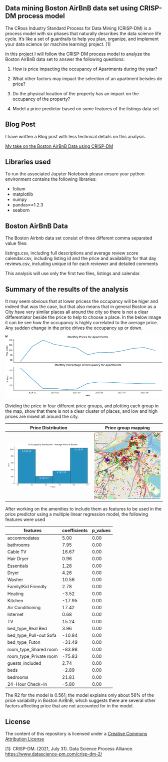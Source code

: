 ## Data mining Boston AirBnB data set using CRISP-DM process model

The CRoss Industry Standard Process for Data Mining (CRISP-DM) is a process model with six phases that naturally describes the data science life cycle. It’s like a set of guardrails to help you plan, organize, and implement your data science (or machine learning) project. [1]

In this project I will follow the CRISP-DM process model to analyze the Boston AirBnB data set to answer the following questions:

1. How is price impacting the occupancy of Apartments during the year?

1. What other factors may impact the selection of an apartment beisdes de price?

1. Do the physical location of the property has an impact on the occupancy of the property?

1. Model a price predictor based on some features of the listings data set

## Blog Post

I have written a Blog post with less technical details on this analysis.

[My take on the Boston AirBnB Data using CRISP-DM](https://medium.com/@ortizjuan2/my-take-on-the-boston-airbnb-data-using-crisp-dm-65bd53356acb)

## Libraries used

To run the associated Jupyter Notebook please ensure your python environment contains the following libraries:

- folium
- matplotlib
- numpy
- pandas==1.2.3
- seaborn

## Boston AirBnB Data 

The Boston Airbnb data set consist of three different comma separated value files:

listings.csv, including full descriptions and average review score
calendar.csv, including listing id and the price and availability for that day
reviews.csv, including unique id for each reviewer and detailed comments

This analysis will use only the first two files, listings and calendar.

## Summary of the results of the analysis

It may seem obvious that at lower pricess the occupancy will be higer and indeed that was the case, but that also means that in general Boston as a City have very similar places all around the city so there is not a clear differentiator beside the price to help to choose a place.
In the below image it can be see how the occupancy is highly correlated to the average price. Any sudden change in the price drives the occupancy up or down.

![Distribution of Monthly pricesses](./img/month-prices.png)

Dividing the price in four different price groups, and plotting each group in the map, show that there is not a clear cluster of places, and low and high prices are mixed all around the city.

Price Distribution | Price group mapping
------------------ | -------------------
![Price Distribution](./img/dist-prices.png) | ![Price group mapping](./img/boston.png)

After working on the amenities to include them as features to be used in the price predictor using a multiple linear regression model, the following features were used


features|coefficients|p_values
--------|------------|--------
accommodates|5.00|0.00
bathrooms|7.95|0.00
Cable TV|16.67|0.00
Hair Dryer|0.96|0.00
Essentials|1.28|0.00
Dryer|4.26|0.00
Washer|10.56|0.00
Family/Kid Friendly|2.78|0.00
Heating|-3.52|0.00
Kitchen|-17.95|0.00
Air Conditioning|17.42|0.00
Internet|0.68|0.00
TV|15.24|0.00
bed_type_Real Bed|3.96|0.00
bed_type_Pull-out Sofa|-10.84|0.00
bed_type_Futon|-31.49|0.00
room_type_Shared room|-83.98|0.00
room_type_Private room|-75.83|0.00
guests_included|2.74|0.00
beds|-2.89|0.00
bedrooms|21.81|0.00
24-Hour Check-in|-5.80|0.00

The R2 for the model is 0.561; the model explains only about 56% of the price variability in Boston AirBnB, which suggests there are several other factors affecting price that are not accounted for in the model.

## License

The content of this repository is licensed under a [Creative Commons Attribution License](http://creativecommons.org/licenses/by/3.0/us/)



[1]: CRISP-DM. (2021, July 31). Data Science Process Alliance. https://www.datascience-pm.com/crisp-dm-2/






